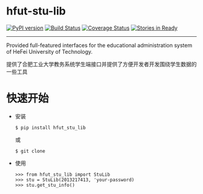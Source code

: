 # hfut-stu-lib
[![PyPI version](https://badge.fury.io/py/hfut_stu_lib.svg)](http://badge.fury.io/py/hfut_stu_lib)
[![Build Status](https://travis-ci.org/evilerliang/hfut-stu-lib.svg?branch=master)](https://travis-ci.org/evilerliang/hfut-stu-lib)
[![Coverage Status](https://coveralls.io/repos/evilerliang/hfut-stu-lib/badge.svg?branch=master&service=github)](https://coveralls.io/github/evilerliang/hfut-stu-lib?branch=master)
[![Stories in Ready](https://badge.waffle.io/evilerliang/hfut-stu-lib.svg?label=ready&title=Ready)](http://waffle.io/evilerliang/hfut-stu-lib)

----

Provided full-featured interfaces for the educational administration system of HeFei University of Technology.

提供了合肥工业大学教务系统学生端接口并提供了方便开发者开发围绕学生数据的一些工具

# 快速开始

- 安装
    
    ```
    $ pip install hfut_stu_lib
    ```
    
    或
    
    ```
    $ git clone
    ```

- 使用

    ```
    >>> from hfut_stu_lib import StuLib
    >>> stu = StuLib(2013217413, 'your-password)
    >>> stu.get_stu_info()
    ```